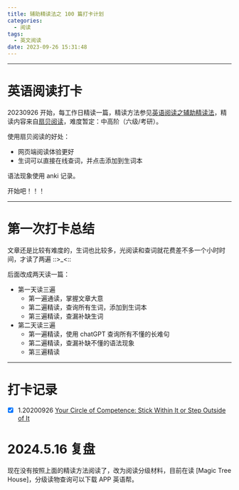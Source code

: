 ```yaml
---
title: 辅助精读法之 100 篇打卡计划
categories:
  - 阅读
tags:
  - 英文阅读
date: 2023-09-26 15:31:48
---
```


---

# 英语阅读打卡

20230926 开始，每工作日精读一篇，精读方法参见[英语阅读之辅助精读法](https://toypipi.github.io/2023/09/26/%E8%8B%B1%E8%AF%AD%E9%98%85%E8%AF%BB%E4%B9%8B%E8%BE%85%E5%8A%A9%E7%B2%BE%E8%AF%BB%E6%B3%95/)，精读内容来自[扇贝阅读](https://web.shanbay.com/reading/web-news/articles)，难度暂定：中高阶（六级/考研）。

使用扇贝阅读的好处：

- 网页端阅读体验更好
- 生词可以直接在线查词，并点击添加到生词本

语法现象使用 anki 记录。

开始吧！！！

---

# 第一次打卡总结

文章还是比较有难度的，生词也比较多，光阅读和查词就花费差不多一个小时时间，才读了两遍 ::>\_<::

后面改成两天读一篇：

- 第一天读三遍
  - 第一遍通读，掌握文章大意
  - 第二遍精读，查询所有生词，添加到生词本
  - 第三遍精读，查漏补缺生词
- 第二天读三遍
  - 第一遍精读，使用 chatGPT 查询所有不懂的长难句
  - 第二遍精读，查漏补缺不懂的语法现象
  - 第三遍精读

---

<!-- more -->

# 打卡记录

- [x] 1.20200926 [Your Circle of Competence: Stick Within It or Step Outside of It](https://fe.ecool.fun/topic-answer/a88670ef-a898-4676-a272-cabf8bdfade7?orderBy=updateTime&order=desc&tagId=14)

# 2024.5.16 复盘

现在没有按照上面的精读方法阅读了，改为阅读分级材料，目前在读 [Magic Tree House]，分级读物查询可以下载 APP 英语帮。
